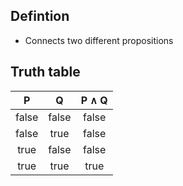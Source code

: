 ## Defintion

- Connects two different propositions

## Truth table

|P|Q|P ∧ Q|
|:-:|:-:|:-:|
|false|false|false|
|false|true|false|
|true|false|false|
|true|true|true|
